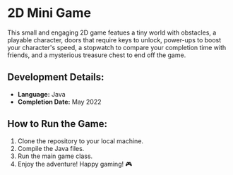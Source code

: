 # 2D Mini Game

This small and engaging 2D game featues a tiny world with obstacles, a playable character, doors that require keys to unlock, power-ups to boost your character's speed, a stopwatch to compare your completion time with friends, and a mysterious treasure chest to end off the game.


## Development Details:

- **Language:** Java
- **Completion Date:** May 2022


## How to Run the Game:

1. Clone the repository to your local machine.
2. Compile the Java files.
3. Run the main game class.
4. Enjoy the adventure!
Happy gaming! 🎮
